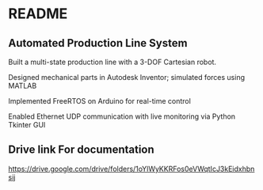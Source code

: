 # README

## Automated Production Line System
Built a multi-state production line with a 3-DOF Cartesian robot.

Designed mechanical parts in Autodesk Inventor; simulated forces using MATLAB

Implemented FreeRTOS on Arduino for real-time control

Enabled Ethernet UDP communication with live monitoring via Python Tkinter GUI


## Drive link For documentation
https://drive.google.com/drive/folders/1oYlWyKKRFos0eVWqtIcJ3kEidxhbnsij
